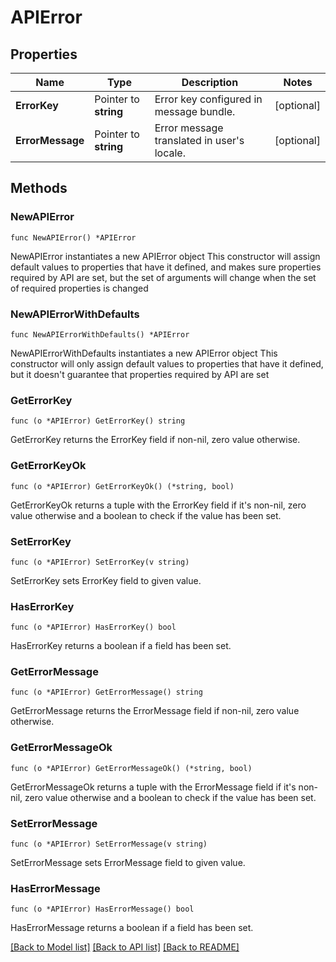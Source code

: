 # APIError

## Properties

Name | Type | Description | Notes
------------ | ------------- | ------------- | -------------
**ErrorKey** | Pointer to **string** | Error key configured in message bundle. | [optional] 
**ErrorMessage** | Pointer to **string** | Error message translated in user&#39;s locale. | [optional] 

## Methods

### NewAPIError

`func NewAPIError() *APIError`

NewAPIError instantiates a new APIError object
This constructor will assign default values to properties that have it defined,
and makes sure properties required by API are set, but the set of arguments
will change when the set of required properties is changed

### NewAPIErrorWithDefaults

`func NewAPIErrorWithDefaults() *APIError`

NewAPIErrorWithDefaults instantiates a new APIError object
This constructor will only assign default values to properties that have it defined,
but it doesn't guarantee that properties required by API are set

### GetErrorKey

`func (o *APIError) GetErrorKey() string`

GetErrorKey returns the ErrorKey field if non-nil, zero value otherwise.

### GetErrorKeyOk

`func (o *APIError) GetErrorKeyOk() (*string, bool)`

GetErrorKeyOk returns a tuple with the ErrorKey field if it's non-nil, zero value otherwise
and a boolean to check if the value has been set.

### SetErrorKey

`func (o *APIError) SetErrorKey(v string)`

SetErrorKey sets ErrorKey field to given value.

### HasErrorKey

`func (o *APIError) HasErrorKey() bool`

HasErrorKey returns a boolean if a field has been set.

### GetErrorMessage

`func (o *APIError) GetErrorMessage() string`

GetErrorMessage returns the ErrorMessage field if non-nil, zero value otherwise.

### GetErrorMessageOk

`func (o *APIError) GetErrorMessageOk() (*string, bool)`

GetErrorMessageOk returns a tuple with the ErrorMessage field if it's non-nil, zero value otherwise
and a boolean to check if the value has been set.

### SetErrorMessage

`func (o *APIError) SetErrorMessage(v string)`

SetErrorMessage sets ErrorMessage field to given value.

### HasErrorMessage

`func (o *APIError) HasErrorMessage() bool`

HasErrorMessage returns a boolean if a field has been set.


[[Back to Model list]](../README.md#documentation-for-models) [[Back to API list]](../README.md#documentation-for-api-endpoints) [[Back to README]](../README.md)


